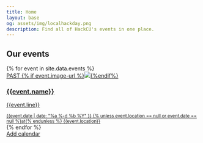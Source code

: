 ```yaml
---
title: Home
layout: base
og: assets/img/localhackday.png
description: Find all of HackCU's events in one place.
---
```



<section class="events">
    <div class="container">
        <div class="row">
            <h2 class="text-center white-text">Our events</h2>
            {% for event in site.data.events %}               
                <div class="col-sm-6 col-md-4">
                    <a {% unless event.url == null %} href="{{event.url}}" {% endunless %} target="_blank" class="event-url">
                        <div class="panel panel-default ">
                            <div class="panel-heading">
                                <span class="past-text">PAST</span>
                                {% if event.image-url %}<img class="img-responsive {% unless event.white-text == null %}white{% endunless %}" src="{{event.image-url}}">{%endif%}
                                <h3 {% unless event.white-text == null %} class="white"{% endunless %} >{{event.name}}</h3>
                            </div>
                            <div class="panel-body event" data-date="{{ event.date }}">                                
                                <p>{{event.line}}</p>
                                <small class="bottom">{{event.date |  date: "%a %-d %b %Y" }} {% unless event.location == null or event.date == null  %}at{% endunless %} {{event.location}}</small>
                            </div>
                        </div>
                    </a>
                </div>
            {% endfor %}
        </div>
        <a class="btn calendar" href="https://calendar.google.com/calendar/r?cid=webcal://{{ site.domain }}/calendars/events.ics" target="_blank">Add calendar</a>
    </div>

</section>

